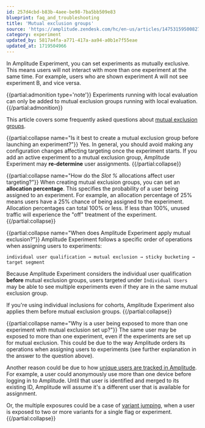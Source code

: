 ```yaml
---
id: 257d4cbd-b83b-4aee-be98-7ba5bb509e83
blueprint: faq_and_troubleshooting
title: 'Mutual exclusion groups'
source: 'https://amplitude.zendesk.com/hc/en-us/articles/14753159500827'
category: experiment
updated_by: 5817a4fa-a771-417a-aa94-a0b1e7f55eae
updated_at: 1719504966
---
```

In Amplitude Experiment, you can set experiments as mutually exclusive. This means users will not interact with more than one experiment at the same time. For example, users who are shown experiment A will not see experiment B, and vice versa. 

{{partial:admonition type='note'}}
 Experiments running with local evaluation can only be added to mutual exclusion groups running with local evaluation.
{{/partial:admonition}}

This article covers some frequently asked questions about [mutual exclusion groups](/docs/feature-experiment/advanced-techniques/mutually-exclusive-experiments).


{{partial:collapse name="Is it best to create a mutual exclusion group before launching an experiment?"}}
Yes. In general, you should avoid making any configuration changes affecting targeting once the experiment starts. If you add an active experiment to a mutual exclusion group, Amplitude Experiment may **re-determine** user assignments.
{{/partial:collapse}}


{{partial:collapse name="How do the *Slot %* allocations affect user targeting?"}}
When creating mutual exclusion groups, you can set an **allocation percentage**. This specifies the probability of a user being assigned to an experiment. For example, an allocation percentage of 25% means users have a 25% chance of being assigned to the experiment. Allocation percentages can total 100% or less. If less than 100%, unused traffic will experience the "off" treatment of the experiment.
{{/partial:collapse}}

{{partial:collapse name="When does Amplitude Experiment apply mutual exclusion?"}}
Amplitude Experiment follows a specific order of operations when assigning users to experiments:

`individual user qualification → mutual exclusion → sticky bucketing → target
 segment`

Because Amplitude Experiment considers the individual user qualification **before** mutual exclusion groups, users targeted under `Individual Users` may be able to see multiple experiments even if they are in the same mutual exclusion group. 
 
If you're using individual inclusions for cohorts, Amplitude Experiment also applies them before mutual exclusion groups.
{{/partial:collapse}}


{{partial:collapse name="Why is a user being exposed to more than one experiment with mutual exclusion set up?"}}
The same user may be exposed to more than one experiment, even if the experiments are set up for mutual exclusion. This could be due to the way Amplitude orders its operations when assigning users to experiments (see further explanation in the answer to the question above).

Another reason could be due to how [unique users are tracked in Amplitude](/docs/cdp/sources/instrument-track-unique-users). For example, a user could anonymously use more than one device before logging in to Amplitude. Until that user is identified and merged to its existing ID, Amplitude will assume it's a different user that is available for assignment.

Or, the multiple exposures could be a case of [variant jumping](/docs/feature-experiment/troubleshooting/variant-jumping), when a user is exposed to two or more variants for a single flag or experiment.
{{/partial:collapse}}